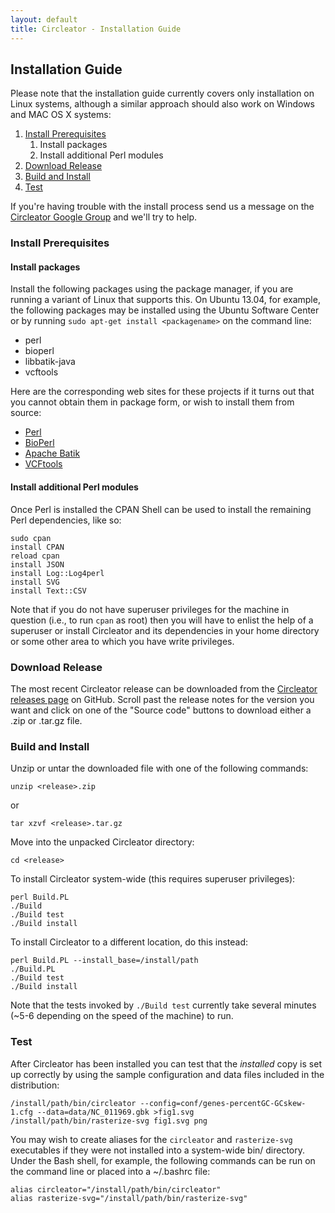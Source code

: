 ```yaml
---
layout: default
title: Circleator - Installation Guide
---
```


## Installation Guide

Please note that the installation guide currently covers only
installation on Linux systems, although a similar approach should 
also work on Windows and MAC OS X systems:

1. [Install Prerequisites](#install_prerequisites)
    1. Install packages
    2. Install additional Perl modules
2. [Download Release](#download_release)
3. [Build and Install](#build_and_install)
4. [Test](#test)

If you're having trouble with the install process send us a message 
on the [Circleator Google Group][ggroup] and we'll try to help.

[ggroup]: http://groups.google.com/group/circleator

### Install Prerequisites

#### Install packages

Install the following packages using the package manager, if you are
running a variant of Linux that supports this. On Ubuntu 13.04, for
example, the following packages may be installed using the Ubuntu
Software Center or by running `sudo apt-get install <packagename>` on
the command line:

* perl
* bioperl
* libbatik-java
* vcftools

Here are the corresponding web sites for these projects if it turns out
that you cannot obtain them in package form, or wish to install them 
from source:

* [Perl][]
* [BioPerl][]
* [Apache Batik][]
* [VCFtools][]

[perl]: http://www.perl.org
[bioperl]: http://www.bioperl.org
[apache batik]: http://xmlgraphics.apache.org/batik/
[vcftools]: http://vcftools.sourceforge.net

#### Install additional Perl modules

Once Perl is installed the CPAN Shell can be used to install the
remaining Perl dependencies, like so:

    sudo cpan
    install CPAN
    reload cpan
    install JSON
    install Log::Log4perl
    install SVG
    install Text::CSV

Note that if you do not have superuser privileges for the machine in
question (i.e., to run `cpan` as root) then you will have to enlist
the help of a superuser or install Circleator and its dependencies in
your home directory or some other area to which you have write
privileges.

### Download Release

The most recent Circleator release can be downloaded from the
[Circleator releases page][releases] on GitHub.  Scroll past the
release notes for the version you want and click on one of the "Source
code" buttons to download either a .zip or .tar.gz file.

[releases]: https://github.com/jonathancrabtree/Circleator/releases

### Build and Install

Unzip or untar the downloaded file with one of the following commands:

    unzip <release>.zip

or

    tar xzvf <release>.tar.gz

Move into the unpacked Circleator directory:

    cd <release>

To install Circleator system-wide (this requires superuser privileges):
   
    perl Build.PL
    ./Build
    ./Build test
    ./Build install

To install Circleator to a different location, do this instead:

    perl Build.PL --install_base=/install/path
    ./Build.PL
    ./Build test
    ./Build install

Note that the tests invoked by `./Build test` currently take several
minutes (~5-6 depending on the speed of the machine) to run.

### Test

After Circleator has been installed you can test that the *installed* copy is
set up correctly by using the sample configuration and data files included
in the distribution:

    /install/path/bin/circleator --config=conf/genes-percentGC-GCskew-1.cfg --data=data/NC_011969.gbk >fig1.svg
    /install/path/bin/rasterize-svg fig1.svg png

You may wish to create aliases for the `circleator` and `rasterize-svg` executables if 
they were not installed into a system-wide bin/ directory. Under the Bash shell, for
example, the following commands can be run on the command line or placed into a
~/.bashrc file:

    alias circleator="/install/path/bin/circleator"
    alias rasterize-svg="/install/path/bin/rasterize-svg"
